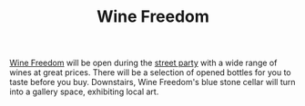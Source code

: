 ﻿---
layout: post
title:  "Wine Freedom"
permalink: /winefreedom/
category: business 
images: 
---

[Wine Freedom](http://www.winefreedom.co.nz/) will be open during the [street party](/party) with a wide range of wines at great prices. There will be a selection of opened bottles for you to taste before you buy. Downstairs, Wine Freedom's blue stone cellar will turn into a gallery space, exhibiting local art.